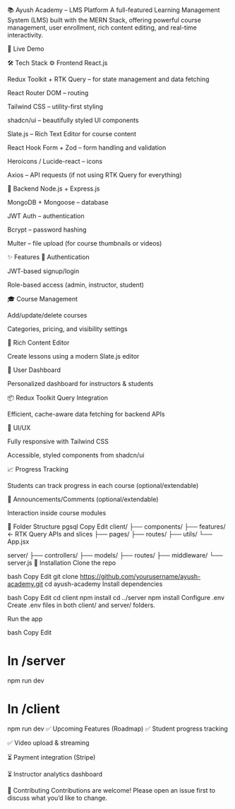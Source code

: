 📚 Ayush Academy – LMS Platform
A full-featured Learning Management System (LMS) built with the MERN Stack, offering powerful course management, user enrollment, rich content editing, and real-time interactivity.


🚀 Live Demo


🛠️ Tech Stack
⚙️ Frontend
React.js

Redux Toolkit + RTK Query – for state management and data fetching

React Router DOM – routing

Tailwind CSS – utility-first styling

shadcn/ui – beautifully styled UI components

Slate.js – Rich Text Editor for course content

React Hook Form + Zod – form handling and validation

Heroicons / Lucide-react – icons

Axios – API requests (if not using RTK Query for everything)

🔧 Backend
Node.js + Express.js

MongoDB + Mongoose – database

JWT Auth – authentication

Bcrypt – password hashing

Multer – file upload (for course thumbnails or videos)

✨ Features
🔐 Authentication

JWT-based signup/login

Role-based access (admin, instructor, student)

🎓 Course Management

Add/update/delete courses

Categories, pricing, and visibility settings

🧠 Rich Content Editor

Create lessons using a modern Slate.js editor

👤 User Dashboard

Personalized dashboard for instructors & students

📦 Redux Toolkit Query Integration

Efficient, cache-aware data fetching for backend APIs

🎨 UI/UX

Fully responsive with Tailwind CSS

Accessible, styled components from shadcn/ui

📈 Progress Tracking

Students can track progress in each course (optional/extendable)

💬 Announcements/Comments (optional/extendable)

Interaction inside course modules

🧩 Folder Structure
pgsql
Copy
Edit
client/
  ├── components/
  ├── features/  ← RTK Query APIs and slices
  ├── pages/
  ├── routes/
  ├── utils/
  └── App.jsx

server/
  ├── controllers/
  ├── models/
  ├── routes/
  ├── middleware/
  └── server.js
🧪 Installation
Clone the repo

bash
Copy
Edit
git clone https://github.com/yourusername/ayush-academy.git
cd ayush-academy
Install dependencies

bash
Copy
Edit
cd client
npm install
cd ../server
npm install
Configure .env
Create .env files in both client/ and server/ folders.

Run the app

bash
Copy
Edit
# In /server
npm run dev

# In /client
npm run dev
✅ Upcoming Features (Roadmap)
✅ Student progress tracking

✅ Video upload & streaming

⏳ Payment integration (Stripe)


⏳ Instructor analytics dashboard

🤝 Contributing
Contributions are welcome! Please open an issue first to discuss what you’d like to change.
